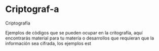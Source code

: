 # Criptograf-a
Criptografía

Ejemplos de còdigos que se pueden ocupar en la critografía, aquí encontrarás material para tu matería o desarrollos 
que requieran que la información sea cifrada, los ejemplos est
